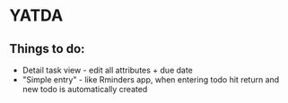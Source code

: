 #  YATDA
## Things to do:
- Detail task view - edit all attributes + due date
- "Simple entry" - like Rminders app, when entering todo hit return and new todo is automatically created
